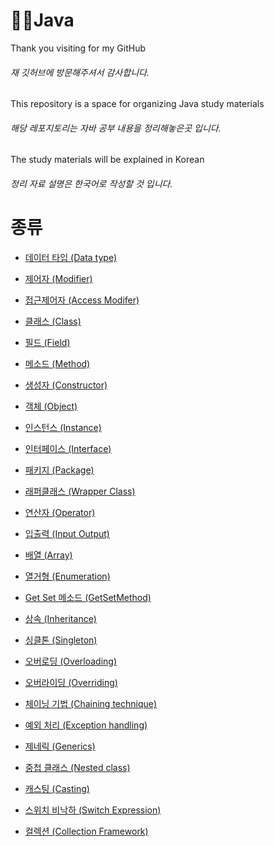 # 👋😊Java
Thank you visiting for my GitHub
###### 재 깃허브에 방문해주셔서 감사합니다.
This repository is a space for organizing Java study materials
###### 해당 레포지토리는 자바 공부 내용을 정리해놓은곳 입니다.
The study materials will be explained in Korean
###### 정리 자료 설명은 한국어로 작성할 것 입니다.

# 종류
- [데이터 타입 (Data type)](https://github.com/leehyunsuck/Java/blob/main/info/2023-12-02-Day-01.md#데이터-타입)

- [제어자 (Modifier)](https://github.com/leehyunsuck/Java/blob/main/info/2023-12-02-Day-01.md#modifier)

- [접근제어자 (Access Modifer)](https://github.com/leehyunsuck/Java/blob/main/info/2023-12-02-Day-01.md#access-modifier)

- [클래스 (Class)](https://github.com/leehyunsuck/Java/blob/main/info/2023-12-02-Day-01.md#class)

- [필드 (Field)](https://github.com/leehyunsuck/Java/blob/main/info/2023-12-02-Day-01.md#field)

- [메소드 (Method)](https://github.com/leehyunsuck/Java/blob/main/info/2023-12-02-Day-01.md#method)

- [생성자 (Constructor)](https://github.com/leehyunsuck/Java/blob/main/info/2023-12-02-Day-01.md#constructor)

- [객체 (Object)](https://github.com/leehyunsuck/Java/blob/main/info/2023-12-02-Day-01.md#object-and-instance)

- [인스턴스 (Instance)](https://github.com/leehyunsuck/Java/blob/main/info/2023-12-02-Day-01.md#object-and-instance)

- [인터페이스 (Interface)](https://github.com/leehyunsuck/Java/blob/main/info/2023-12-02-Day-01.md#interface)

- [패키지 (Package)](https://github.com/leehyunsuck/Java/blob/main/info/2023-12-02-Day-01.md#package)

- [래퍼클래스 (Wrapper Class)](https://github.com/leehyunsuck/Java/blob/main/info/2023-12-02-Day-01.md#wrapperclass)

- [연산자 (Operator)](https://github.com/leehyunsuck/Java/blob/main/info/2023-12-04-Day-02.md#operator)

- [입출력 (Input Output)](https://github.com/leehyunsuck/Java/blob/main/info/2023-12-04-Day-02.md#input-output)

- [배열 (Array)](https://github.com/leehyunsuck/Java/blob/main/info/2023-12-04-Day-02.md#array)

- [열거형 (Enumeration)](https://github.com/leehyunsuck/Java/blob/main/info/2023-12-04-Day-02.md#enumeration)

- [Get Set 메소드 (GetSetMethod)](https://github.com/leehyunsuck/Java/blob/main/info/2023-12-04-Day-02.md#get-set-method)

- [상속 (Inheritance)](https://github.com/leehyunsuck/Java/blob/main/info/2023-12-04-Day-02.md#inheritance)

- [싱클톤 (Singleton)](https://github.com/leehyunsuck/Java/blob/main/info/2023-12-05-Day-03.md#singleton)

- [오버로딩 (Overloading)](https://github.com/leehyunsuck/Java/blob/main/info/2023-12-05-Day-03.md#overloading)

- [오버라이딩 (Overriding)](https://github.com/leehyunsuck/Java/blob/main/info/2023-12-05-Day-03.md#overriding)

- [체이닝 기법 (Chaining technique)](https://github.com/leehyunsuck/Java/blob/main/info/2023-12-05-Day-03.md#chaining-technique)

- [예외 처리 (Exception handling)](https://github.com/leehyunsuck/Java/blob/main/info/2023-12-05-Day-03.md#exception-handling)

- [제네릭 (Generics)](https://github.com/leehyunsuck/Java/blob/main/info/2023-12-05-Day-03.md#generics)

- [중첩 클래스 (Nested class)](https://github.com/leehyunsuck/Java/blob/main/info/2023-12-05-Day-03.md#nested-class)

- [캐스팅 (Casting)](https://github.com/leehyunsuck/Java/blob/main/info/2023-12-05-Day-03.md#casting)

- [스위치 비낙하 (Switch Expression)](https://github.com/leehyunsuck/Java/blob/main/info/2023-12-05-Day-03.md#switch-expression)

- [컬렉션 (Collection Framework)]()
